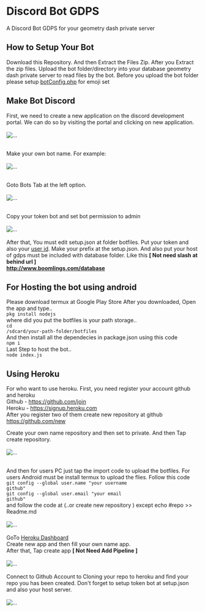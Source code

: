 # Discord Bot GDPS
A Discord Bot GDPS for your geometry dash private server

## How to Setup Your Bot
Download this Repository. And then Extract the Files Zip.
After you Extract the zip files. Upload the bot folder/directory into your database geometry dash private
server to read files by the bot. Before you upload the bot folder please setup <a href="https://github.com/FamryAmri/Discord-Bot-GDPS/blob/master/bot/botConfig.php">botConfig.php</a> for emoji set
<br>

## Make Bot Discord 
First, we need to create a new application on the discord development portal.
We can do so by visiting the portal and clicking on new application.
<br><br>
![...](http://famrygd.5v.pl/totur/image1.png)
<br><br>

Make your own bot name. For example:
<br><br>
![...](http://famrygd.5v.pl/totur/image2.png)
<br><br>

Goto Bots Tab at the left option.
<br><br>
![...](http://famrygd.5v.pl/totur/image3.png)
<br><br>

Copy your token bot and set bot permission to admin
<br><br>
![...](http://famrygd.5v.pl/totur/image4.png)
<br><br>
After that, You must edit setup.json at folder botfiles. Put your token and also your <a href="https://support.discordapp.com/hc/en-us/articles/360000291932">user id</a>. Make your prefix at the setup.json. And also put your host of gdps must be included with database folder. Like this <b>[ Not need slash at behind url ]</b>
<br>
<b>http://www.boomlings.com/database </b>

## For Hosting the bot using android
Please download termux at Google Play Store
After you downloaded, Open the app and type..
<br>
<code>pkg install nodejs </code>
<br>
where did you put the botfiles is your path storage..
<br>
<code>cd /sdcard/your-path-folder/botfiles </code>
<br>
And then install all the dependecies in package.json using this code
<br>
<code>npm i</code>
<br>
Last Step to host the bot..
<br>
<code>node index.js </code>

## Using Heroku 
For who want to use heroku.
First, you need register your account github and heroku
<br>
Github - https://github.com/join
<br>
Heroku - https://signup.heroku.com
<br>
After you register two of them
create new repository at github
https://github.com/new

Create your own name repository and then set to private.
And then Tap create repository.
<br><br>
![...](http://famrygd.5v.pl/totur/image5.png)
<br><br>

And then for users PC just tap the import code to upload the botfiles.
For users Android must be install termux to upload the flies.
Follow this code
<br>
<code>git config --global user.name "your username github" </code>
<br>
<code>git config --global user.email "your email github" </code>
<br>
and follow the code at (..or create new repository ) except echo #repo >> Readme.md
<br><br>
![...](http://famrygd.5v.pl/totur/image6.png)
<br><br>
GoTo <a href="https://dashboard.heroku.com/apps">Heroku Dashboard </a>
<br>
Create new app and then fill your own name app.
<br>
After that, Tap create app <b>[ Not Need Add Pipeline ]</b>
<br><br>
![...](http://famrygd.5v.pl/totur/image7.png)
<br><br>
Connect to Github Account to Cloning your repo to heroku and find your repo you has been created. Don't forget to setup token bot at setup.json and also your host server.
<br><br>
![...](http://famrygd.5v.pl/totur/image8.png)
